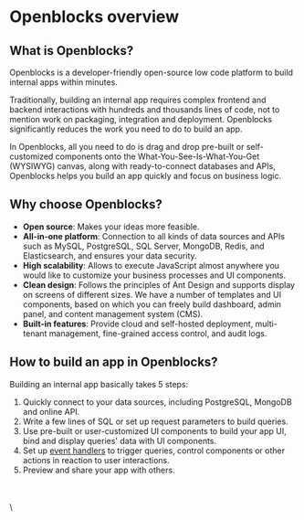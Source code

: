 # Openblocks overview

## What is Openblocks?

Openblocks is a developer-friendly open-source low code platform to build internal apps within minutes.

Traditionally, building an internal app requires complex frontend and backend interactions with hundreds and thousands lines of code, not to mention work on packaging, integration and deployment. Openblocks significantly reduces the work you need to do to build an app.

In Openblocks, all you need to do is drag and drop pre-built or self-customized components onto the What-You-See-Is-What-You-Get (WYSIWYG) canvas, along with ready-to-connect databases and APIs, Openblocks helps you build an app quickly and focus on business logic.

## Why choose Openblocks?

* **Open source**: Makes your ideas more feasible.
* **All-in-one platform**: Connection to all kinds of data sources and APIs such as MySQL, PostgreSQL, SQL Server, MongoDB, Redis, and Elasticsearch, and ensures your data security.
* **High scalability**: Allows to execute JavaScript almost anywhere you would like to customize your business processes and UI components.
* **Clean design**: Follows the principles of Ant Design and supports display on screens of different sizes. We have a number of templates and UI components, based on which you can freely build dashboard, admin panel, and content management system (CMS).
* **Built-in features**: Provide cloud and self-hosted deployment, multi-tenant management, fine-grained access control, and audit logs.

## How to build an app in Openblocks?

Building an internal app basically takes 5 steps:

1. Quickly connect to your data sources, including PostgreSQL, MongoDB and online API.
2. Write a few lines of SQL or set up request parameters to build queries.
3. Use pre-built or user-customized UI components to build your app UI, bind and display queries' data with UI components.
4. Set up [event handlers](../build-apps/event-handlers.md) to trigger queries, control components or other actions in reaction to user interactions.
5. Preview and share your app with others.

\
\
\
